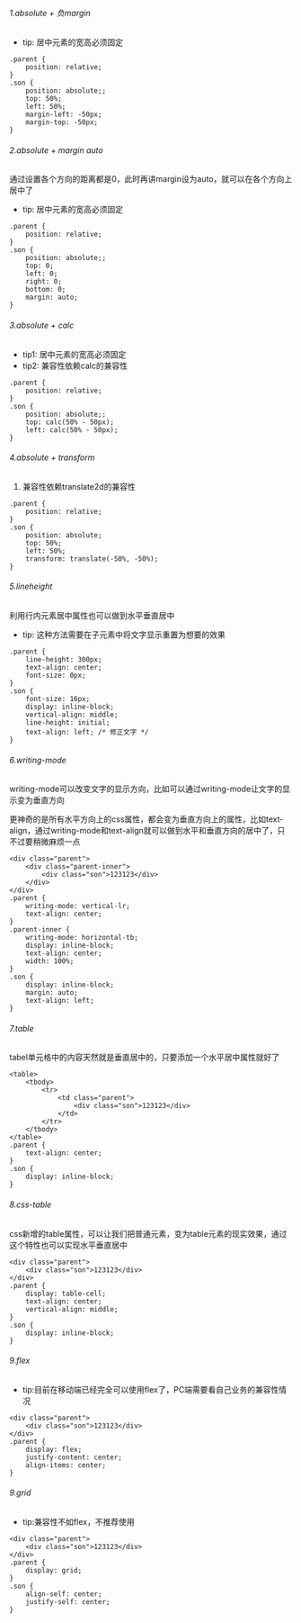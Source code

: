 ###### 1.absolute + 负margin
- tip: 居中元素的宽高必须固定
```
.parent {
    position: relative;
}
.son {
    position: absolute;;
    top: 50%;
    left: 50%;
    margin-left: -50px;
    margin-top: -50px;
}
```
###### 2.absolute + margin auto
通过设置各个方向的距离都是0，此时再讲margin设为auto，就可以在各个方向上居中了
- tip: 居中元素的宽高必须固定
```
.parent {
    position: relative;
}
.son {
    position: absolute;;
    top: 0;
    left: 0;
    right: 0;
    bottom: 0;
    margin: auto;
}
```
###### 3.absolute + calc
- tip1: 居中元素的宽高必须固定
- tip2: 兼容性依赖calc的兼容性
```
.parent {
    position: relative;
}
.son {
    position: absolute;;
    top: calc(50% - 50px);
    left: calc(50% - 50px);
}
```
###### 4.absolute + transform
1. 兼容性依赖translate2d的兼容性
```
.parent {
    position: relative;
}
.son {
    position: absolute;
    top: 50%;
    left: 50%;
    transform: translate(-50%, -50%);
}
```
###### 5.lineheight
利用行内元素居中属性也可以做到水平垂直居中
- tip: 这种方法需要在子元素中将文字显示重置为想要的效果
```
.parent {
    line-height: 300px;
    text-align: center;
    font-size: 0px;
}
.son {
    font-size: 16px;
    display: inline-block;
    vertical-align: middle;
    line-height: initial;
    text-align: left; /* 修正文字 */
}
```
###### 6.writing-mode
writing-mode可以改变文字的显示方向，比如可以通过writing-mode让文字的显示变为垂直方向

更神奇的是所有水平方向上的css属性，都会变为垂直方向上的属性，比如text-align，通过writing-mode和text-align就可以做到水平和垂直方向的居中了，只不过要稍微麻烦一点
```
<div class="parent">
    <div class="parent-inner">
        <div class="son">123123</div>
    </div>
</div>
.parent {
    writing-mode: vertical-lr;
    text-align: center;
}
.parent-inner {
    writing-mode: horizontal-tb;
    display: inline-block;
    text-align: center;
    width: 100%;
}
.son {
    display: inline-block;
    margin: auto;
    text-align: left;
}
```
###### 7.table
tabel单元格中的内容天然就是垂直居中的，只要添加一个水平居中属性就好了
```
<table>
    <tbody>
        <tr>
            <td class="parent">
                <div class="son">123123</div>
            </td>
        </tr>
    </tbody>
</table>
.parent {
    text-align: center;
}
.son {
    display: inline-block;
}
```
###### 8.css-table
css新增的table属性，可以让我们把普通元素，变为table元素的现实效果，通过这个特性也可以实现水平垂直居中
```
<div class="parent">
    <div class="son">123123</div>
</div>
.parent {
    display: table-cell;
    text-align: center;
    vertical-align: middle;
}
.son {
    display: inline-block;
}
```
###### 9.flex
- tip:目前在移动端已经完全可以使用flex了，PC端需要看自己业务的兼容性情况
```
<div class="parent">
    <div class="son">123123</div>
</div>
.parent {
    display: flex;
    justify-content: center;
    align-items: center;
}
```
###### 9.grid
- tip:兼容性不如flex，不推荐使用
```
<div class="parent">
    <div class="son">123123</div>
</div>
.parent {
    display: grid;
}
.son {
    align-self: center;
    justify-self: center;
}
```